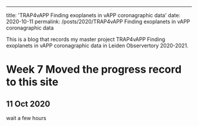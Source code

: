 ---
title: 'TRAP4vAPP Finding exoplanets in vAPP coronagraphic data'
date: 2020-10-11
permalink: /posts/2020/TRAP4vAPP Finding exoplanets in vAPP coronagraphic data


This is a blog that records my master project TRAP4vAPP Finding exoplanets in vAPP coronagraphic data in Leiden Observertory 2020-2021.

Week 7 Moved the progress record to this site
======
11 Oct 2020
------
wait a few hours

